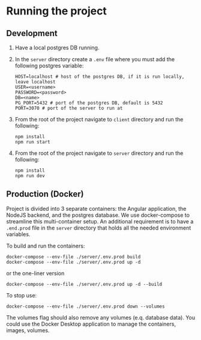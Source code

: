 # Running the project

## Development
1. Have a local postgres DB running.
2. In the `server` directory create a `.env` file where you must add the following postgres variable:

   ```
   HOST=localhost # host of the postgres DB, if it is run locally, leave localhost
   USER=<username>
   PASSWORD=<password>
   DB=<name>
   PG_PORT=5432 # port of the postgres DB, default is 5432
   PORT=3070 # port of the server to run at
   ```
    
3. From the root of the project navigate to `client` directory and run the following:
   
   ```
   npm install
   npm run start
   ```
   
4. From the root of the project navigate to `server` directory and run the following:

   ```
   npm install
   npm run dev
   ```

## Production (Docker)
Project is divided into 3 separate containers: the Angular application, the NodeJS backend, and the postgres database.
We use docker-compose to streamline this multi-container setup.
An additional requirement is to have a `.end.prod` file in the `server` directory that holds all the needed environment variables.

To build and run the containers:
```
docker-compose --env-file ./server/.env.prod build
docker-compose --env-file ./server/.env.prod up -d
```
or the one-liner version
```
docker-compose --env-file ./server/.env.prod up -d --build
```

To stop use:
```
docker-compose --env-file ./server/.env.prod down --volumes
```
The volumes flag should also remove any volumes (e.q. database data). You could use the Docker Desktop application to manage the containers, images, volumes.
